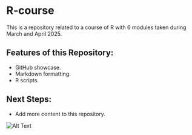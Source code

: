 # R-course

This is a repository related to a course of R with 6 modules taken during March and April 2025.

## Features of this Repository:
- GitHub showcase.
- Markdown formatting.
- R scripts.

## Next Steps:
- Add more content to this repository.

![Alt Text]((https://upload.wikimedia.org/wikipedia/commons/thumb/1/1b/R_logo.svg/1200px-R_logo.svg.png))
